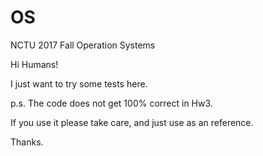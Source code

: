 # OS
NCTU 2017 Fall Operation Systems

Hi Humans!

I just want to try some tests here.

p.s. The code does not get 100% correct in Hw3.

If you use it please take care, and just use as an reference.

Thanks.
